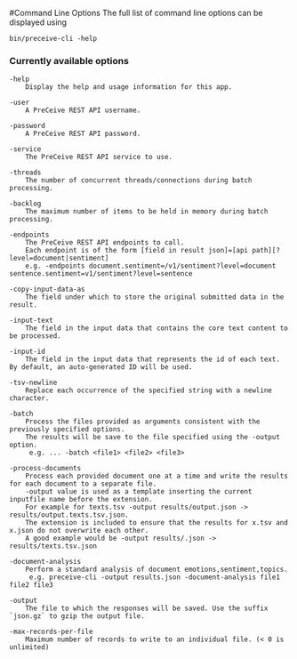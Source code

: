 #Command Line Options 
The full list of command line options can be displayed using

	bin/preceive-cli -help

### Currently available options

	-help
		Display the help and usage information for this app.

	-user
		A PreCeive REST API username.

	-password
		A PreCeive REST API password.

	-service
		The PreCeive REST API service to use.

	-threads
		The number of concurrent threads/connections during batch processing.

	-backlog
		The maximum number of items to be held in memory during batch processing.

	-endpoints
		The PreCeive REST API endpoints to call.
		Each endpoint is of the form [field in result json]=[api path][?level=document|sentiment]
		e.g. -endpoints document.sentiment=/v1/sentiment?level=document sentence.sentiment=v1/sentiment?level=sentence

	-copy-input-data-as
		The field under which to store the original submitted data in the result. 

	-input-text
		The field in the input data that contains the core text content to be processed.

	-input-id
		The field in the input data that represents the id of each text. By default, an auto-generated ID will be used.

	-tsv-newline
		Replace each occurrence of the specified string with a newline character.

	-batch
		Process the files provided as arguments consistent with the previously specified options.
		The results will be save to the file specified using the -output option.
		 e.g. ... -batch <file1> <file2> <file3>

	-process-documents
		Process each provided document one at a time and write the results for each document to a separate file.
		-output value is used as a template inserting the current inputfile name before the extension.
		For example for texts.tsv -output results/output.json -> results/output.texts.tsv.json.
		The extension is included to ensure that the results for x.tsv and x.json do not overwrite each other.
		A good example would be -output results/.json -> results/texts.tsv.json

	-document-analysis
		Perform a standard analysis of document emotions,sentiment,topics.
		 e.g. preceive-cli -output results.json -document-analysis file1 file2 file3

	-output
		The file to which the responses will be saved. Use the suffix `json.gz` to gzip the output file.

	-max-records-per-file
		Maximum number of records to write to an individual file. (< 0 is unlimited)

